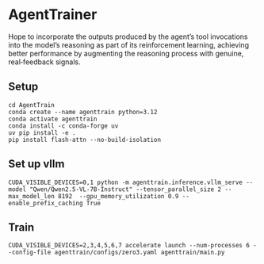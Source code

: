 # AgentTrainer
Hope to incorporate the outputs produced by the agent’s tool invocations into the model’s reasoning as part of its reinforcement learning, achieving better performance by augmenting the reasoning process with genuine, real‐feedback signals.

## Setup 

```
cd AgentTrain
conda create --name agenttrain python=3.12
conda activate agenttrain
conda install -c conda-forge uv
uv pip install -e .
pip install flash-attn --no-build-isolation
```

## Set up vllm

```
CUDA_VISIBLE_DEVICES=0,1 python -m agenttrain.inference.vllm_serve --model "Qwen/Qwen2.5-VL-7B-Instruct" --tensor_parallel_size 2 --max_model_len 8192  --gpu_memory_utilization 0.9 --enable_prefix_caching True
```

## Train

```
CUDA_VISIBLE_DEVICES=2,3,4,5,6,7 accelerate launch --num-processes 6 --config-file agenttrain/configs/zero3.yaml agenttrain/main.py
```
